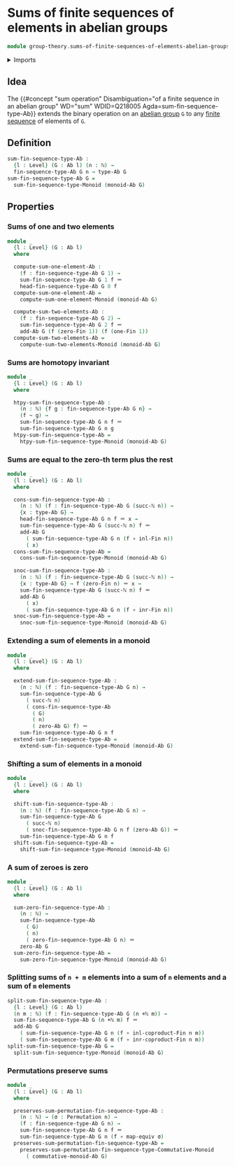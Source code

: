 # Sums of finite sequences of elements in abelian groups

```agda
module group-theory.sums-of-finite-sequences-of-elements-abelian-groups where
```

<details><summary>Imports</summary>

```agda
open import elementary-number-theory.addition-natural-numbers
open import elementary-number-theory.natural-numbers

open import finite-group-theory.permutations-standard-finite-types

open import foundation.action-on-identifications-functions
open import foundation.coproduct-types
open import foundation.equivalences
open import foundation.function-extensionality
open import foundation.function-types
open import foundation.homotopies
open import foundation.identity-types
open import foundation.universe-levels

open import group-theory.abelian-groups
open import group-theory.sums-of-finite-sequences-of-elements-commutative-monoids
open import group-theory.sums-of-finite-sequences-of-elements-monoids

open import linear-algebra.finite-sequences-in-abelian-groups

open import univalent-combinatorics.coproduct-types
open import univalent-combinatorics.standard-finite-types
```

</details>

## Idea

The
{{#concept "sum operation" Disambiguation="of a finite sequence in an abelian group" WD="sum" WDID=Q218005 Agda=sum-fin-sequence-type-Ab}}
extends the binary operation on an
[abelian group](group-theory.abelian-groups.md) `G` to any
[finite sequence](lists.finite-sequences.md) of elements of `G`.

## Definition

```agda
sum-fin-sequence-type-Ab :
  {l : Level} (G : Ab l) (n : ℕ) →
  fin-sequence-type-Ab G n → type-Ab G
sum-fin-sequence-type-Ab G =
  sum-fin-sequence-type-Monoid (monoid-Ab G)
```

## Properties

### Sums of one and two elements

```agda
module _
  {l : Level} (G : Ab l)
  where

  compute-sum-one-element-Ab :
    (f : fin-sequence-type-Ab G 1) →
    sum-fin-sequence-type-Ab G 1 f ＝
    head-fin-sequence-type-Ab G 0 f
  compute-sum-one-element-Ab =
    compute-sum-one-element-Monoid (monoid-Ab G)

  compute-sum-two-elements-Ab :
    (f : fin-sequence-type-Ab G 2) →
    sum-fin-sequence-type-Ab G 2 f ＝
    add-Ab G (f (zero-Fin 1)) (f (one-Fin 1))
  compute-sum-two-elements-Ab =
    compute-sum-two-elements-Monoid (monoid-Ab G)
```

### Sums are homotopy invariant

```agda
module _
  {l : Level} (G : Ab l)
  where

  htpy-sum-fin-sequence-type-Ab :
    (n : ℕ) {f g : fin-sequence-type-Ab G n} →
    (f ~ g) →
    sum-fin-sequence-type-Ab G n f ＝
    sum-fin-sequence-type-Ab G n g
  htpy-sum-fin-sequence-type-Ab =
    htpy-sum-fin-sequence-type-Monoid (monoid-Ab G)
```

### Sums are equal to the zero-th term plus the rest

```agda
module _
  {l : Level} (G : Ab l)
  where

  cons-sum-fin-sequence-type-Ab :
    (n : ℕ) (f : fin-sequence-type-Ab G (succ-ℕ n)) →
    {x : type-Ab G} →
    head-fin-sequence-type-Ab G n f ＝ x →
    sum-fin-sequence-type-Ab G (succ-ℕ n) f ＝
    add-Ab G
      ( sum-fin-sequence-type-Ab G n (f ∘ inl-Fin n))
      ( x)
  cons-sum-fin-sequence-type-Ab =
    cons-sum-fin-sequence-type-Monoid (monoid-Ab G)

  snoc-sum-fin-sequence-type-Ab :
    (n : ℕ) (f : fin-sequence-type-Ab G (succ-ℕ n)) →
    {x : type-Ab G} → f (zero-Fin n) ＝ x →
    sum-fin-sequence-type-Ab G (succ-ℕ n) f ＝
    add-Ab G
      ( x)
      ( sum-fin-sequence-type-Ab G n (f ∘ inr-Fin n))
  snoc-sum-fin-sequence-type-Ab =
    snoc-sum-fin-sequence-type-Monoid (monoid-Ab G)
```

### Extending a sum of elements in a monoid

```agda
module _
  {l : Level} (G : Ab l)
  where

  extend-sum-fin-sequence-type-Ab :
    (n : ℕ) (f : fin-sequence-type-Ab G n) →
    sum-fin-sequence-type-Ab G
      ( succ-ℕ n)
      ( cons-fin-sequence-type-Ab
        ( G)
        ( n)
        ( zero-Ab G) f) ＝
    sum-fin-sequence-type-Ab G n f
  extend-sum-fin-sequence-type-Ab =
    extend-sum-fin-sequence-type-Monoid (monoid-Ab G)
```

### Shifting a sum of elements in a monoid

```agda
module _
  {l : Level} (G : Ab l)
  where

  shift-sum-fin-sequence-type-Ab :
    (n : ℕ) (f : fin-sequence-type-Ab G n) →
    sum-fin-sequence-type-Ab G
      ( succ-ℕ n)
      ( snoc-fin-sequence-type-Ab G n f (zero-Ab G)) ＝
    sum-fin-sequence-type-Ab G n f
  shift-sum-fin-sequence-type-Ab =
    shift-sum-fin-sequence-type-Monoid (monoid-Ab G)
```

### A sum of zeroes is zero

```agda
module _
  {l : Level} (G : Ab l)
  where

  sum-zero-fin-sequence-type-Ab :
    (n : ℕ) →
    sum-fin-sequence-type-Ab
      ( G)
      ( n)
      ( zero-fin-sequence-type-Ab G n) ＝
    zero-Ab G
  sum-zero-fin-sequence-type-Ab =
    sum-zero-fin-sequence-type-Monoid (monoid-Ab G)
```

### Splitting sums of `n + m` elements into a sum of `n` elements and a sum of `m` elements

```agda
split-sum-fin-sequence-type-Ab :
  {l : Level} (G : Ab l)
  (n m : ℕ) (f : fin-sequence-type-Ab G (n +ℕ m)) →
  sum-fin-sequence-type-Ab G (n +ℕ m) f ＝
  add-Ab G
    ( sum-fin-sequence-type-Ab G n (f ∘ inl-coproduct-Fin n m))
    ( sum-fin-sequence-type-Ab G m (f ∘ inr-coproduct-Fin n m))
split-sum-fin-sequence-type-Ab G =
  split-sum-fin-sequence-type-Monoid (monoid-Ab G)
```

### Permutations preserve sums

```agda
module _
  {l : Level} (G : Ab l)
  where

  preserves-sum-permutation-fin-sequence-type-Ab :
    (n : ℕ) → (σ : Permutation n) →
    (f : fin-sequence-type-Ab G n) →
    sum-fin-sequence-type-Ab G n f ＝
    sum-fin-sequence-type-Ab G n (f ∘ map-equiv σ)
  preserves-sum-permutation-fin-sequence-type-Ab =
    preserves-sum-permutation-fin-sequence-type-Commutative-Monoid
      ( commutative-monoid-Ab G)
```
